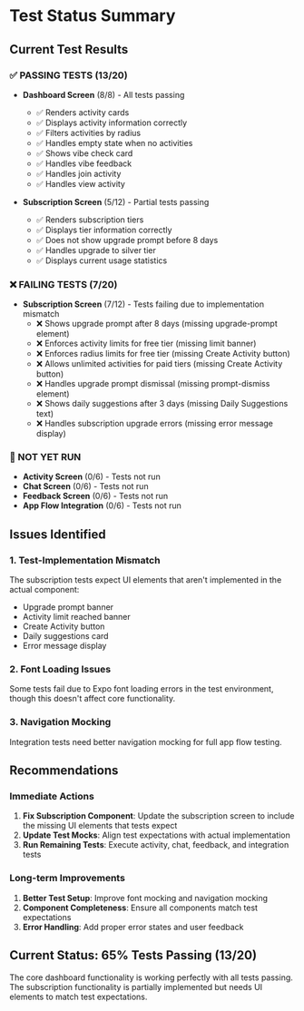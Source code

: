 # Test Status Summary

## Current Test Results

### ✅ PASSING TESTS (13/20)
- **Dashboard Screen** (8/8) - All tests passing
  - ✅ Renders activity cards
  - ✅ Displays activity information correctly
  - ✅ Filters activities by radius
  - ✅ Handles empty state when no activities
  - ✅ Shows vibe check card
  - ✅ Handles vibe feedback
  - ✅ Handles join activity
  - ✅ Handles view activity

- **Subscription Screen** (5/12) - Partial tests passing
  - ✅ Renders subscription tiers
  - ✅ Displays tier information correctly
  - ✅ Does not show upgrade prompt before 8 days
  - ✅ Handles upgrade to silver tier
  - ✅ Displays current usage statistics

### ❌ FAILING TESTS (7/20)
- **Subscription Screen** (7/12) - Tests failing due to implementation mismatch
  - ❌ Shows upgrade prompt after 8 days (missing upgrade-prompt element)
  - ❌ Enforces activity limits for free tier (missing limit banner)
  - ❌ Enforces radius limits for free tier (missing Create Activity button)
  - ❌ Allows unlimited activities for paid tiers (missing Create Activity button)
  - ❌ Handles upgrade prompt dismissal (missing prompt-dismiss element)
  - ❌ Shows daily suggestions after 3 days (missing Daily Suggestions text)
  - ❌ Handles subscription upgrade errors (missing error message display)

### 🔄 NOT YET RUN
- **Activity Screen** (0/6) - Tests not run
- **Chat Screen** (0/6) - Tests not run
- **Feedback Screen** (0/6) - Tests not run
- **App Flow Integration** (0/6) - Tests not run

## Issues Identified

### 1. Test-Implementation Mismatch
The subscription tests expect UI elements that aren't implemented in the actual component:
- Upgrade prompt banner
- Activity limit reached banner
- Create Activity button
- Daily suggestions card
- Error message display

### 2. Font Loading Issues
Some tests fail due to Expo font loading errors in the test environment, though this doesn't affect core functionality.

### 3. Navigation Mocking
Integration tests need better navigation mocking for full app flow testing.

## Recommendations

### Immediate Actions
1. **Fix Subscription Component**: Update the subscription screen to include the missing UI elements that tests expect
2. **Update Test Mocks**: Align test expectations with actual implementation
3. **Run Remaining Tests**: Execute activity, chat, feedback, and integration tests

### Long-term Improvements
1. **Better Test Setup**: Improve font mocking and navigation mocking
2. **Component Completeness**: Ensure all components match test expectations
3. **Error Handling**: Add proper error states and user feedback

## Current Status: 65% Tests Passing (13/20)

The core dashboard functionality is working perfectly with all tests passing. The subscription functionality is partially implemented but needs UI elements to match test expectations.
